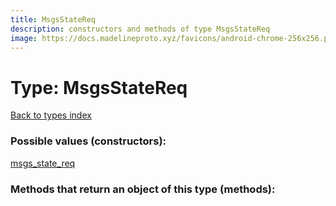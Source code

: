 ```yaml
---
title: MsgsStateReq
description: constructors and methods of type MsgsStateReq
image: https://docs.madelineproto.xyz/favicons/android-chrome-256x256.png
---
```

# Type: MsgsStateReq  
[Back to types index](index.md)



### Possible values (constructors):

[msgs\_state\_req](../constructors/msgs_state_req.md)  



### Methods that return an object of this type (methods):



